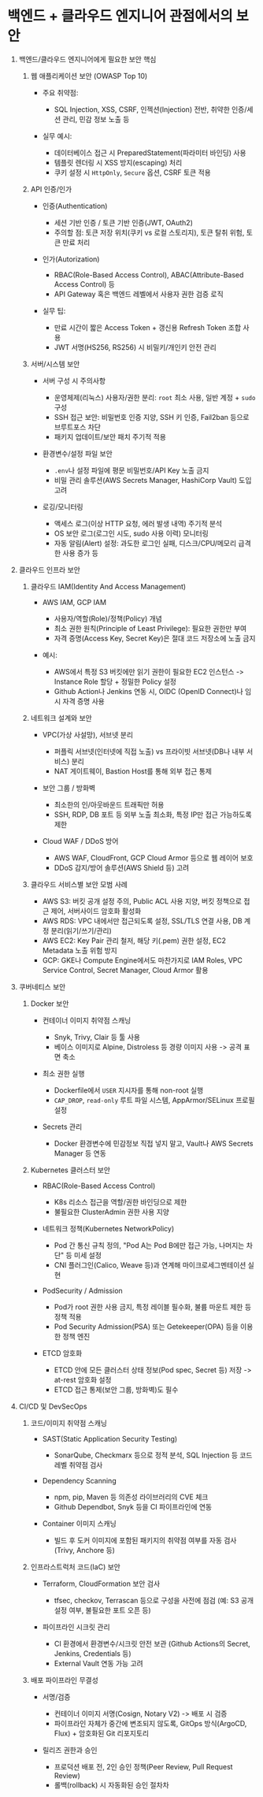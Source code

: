 # 백엔드 + 클라우드 엔지니어 관점에서의 보안

1. 백엔드/클라우드 엔지니어에게 필요한 보안 핵심
    1. 웹 애플리케이션 보안 (OWASP Top 10)
        * 주요 취약점:
            - SQL Injection, XSS, CSRF, 인젝션(Injection) 전반, 취약한 인증/세션 관리, 민감 정보 노출 등

        * 실무 예시:
            - 데이터베이스 접근 시 PreparedStatement(파라미터 바인딩) 사용
            - 템플릿 렌더링 시 XSS 방지(escaping) 처리
            - 쿠키 설정 시 `HttpOnly`, `Secure` 옵션, CSRF 토큰 적용


    2. API 인증/인가
        * 인증(Authentication)
            - 세션 기반 인증 / 토큰 기반 인증(JWT, OAuth2)
            - 주의할 점: 토큰 저장 위치(쿠키 vs 로컬 스토리지), 토큰 탈취 위험, 토큰 만료 처리

        * 인가(Autorization)
            - RBAC(Role-Based Access Control), ABAC(Attribute-Based Access Control) 등
            - API Gateway 혹은 백엔드 레벨에서 사용자 권한 검증 로직

        * 실무 팁:
            - 만료 시간이 짧은 Access Token + 갱신용 Refresh Token 조합 사용
            - JWT 서명(HS256, RS256) 시 비밀키/개인키 안전 관리

    3. 서버/시스템 보안
        * 서버 구성 시 주의사항
            - 운영체제(리눅스) 사용자/권한 분리: `root` 최소 사용, 일반 계정 + `sudo` 구성
            - SSH 접근 보안: 비밀번호 인증 지양, SSH 키 인증, Fail2ban 등으로 브루트포스 차단
            - 패키지 업데이트/보안 패치 주기적 적용

        * 환경변수/설정 파일 보안
            - `.env`나 설정 파일에 평문 비밀번호/API Key 노출 금지
            - 비밀 관리 솔루션(AWS Secrets Manager, HashiCorp Vault) 도입 고려

        * 로깅/모니터링
            - 액세스 로그(이상 HTTP 요청, 에러 발생 내역) 주기적 분석
            - OS 보안 로그(로그인 시도, sudo 사용 이력) 모니터링
            - 자동 알림(Alert) 설정: 과도한 로그인 실패, 디스크/CPU/메모리 급격한 사용 증가 등

2. 클라우드 인프라 보안
    1. 클라우드 IAM(Identity And Access Management)
        * AWS IAM, GCP IAM
            - 사용자/역할(Role)/정책(Policy) 개념
            - 최소 권한 원칙(Principle of Least Privilege): 필요한 권한만 부여
            - 자격 증명(Access Key, Secret Key)은 절대 코드 저장소에 노출 금지

        * 예시:
            - AWS에서 특정 S3 버킷에만 읽기 권한이 필요한 EC2 인스턴스 -> Instance Role 할당 + 정밀한 Policy 설정
            - Github Action나 Jenkins 연동 시, OIDC (OpenID Connect)나 임시 자격 증명 사용

    2. 네트워크 설계와 보안
        * VPC(가상 사설망), 서브넷 분리
            - 퍼플릭 서브넷(인터넷에 직접 노출) vs 프라이빗 서브넷(DB나 내부 서비스) 분리
            - NAT 게이트웨이, Bastion Host를 통해 외부 접근 통제

        * 보안 그룹 / 방화벽
            - 최소한의 인/아웃바운드 트래픽만 허용
            - SSH, RDP, DB 포트 등 외부 노출 최소화, 특정 IP만 접근 가능하도록 제한

        * Cloud WAF / DDoS 방어
            - AWS WAF, CloudFront, GCP Cloud Armor 등으로 웹 레이어 보호
            - DDoS 감지/방어 솔루션(AWS Shield 등) 고려

    3. 클라우드 서비스별 보안 모범 사례
        - AWS S3: 버킷 공개 설정 주의, Public ACL 사용 지양, 버킷 정책으로 접근 제어, 서버사이드 암호화 활성화
        - AWS RDS: VPC 내에서만 접근되도록 설정, SSL/TLS 연결 사용, DB 계정 분리(읽기/쓰기/관리)
        - AWS EC2: Key Pair 관리 철저, 해당 키(.pem) 권한 설정, EC2 Metadata 노출 위험 방지
        - GCP: GKE나 Compute Engine에서도 마찬가지로 IAM Roles, VPC Service Control, Secret Manager, Cloud Armor 활용

3. 쿠버네티스 보안
    1. Docker 보안
        * 컨테이너 이미지 취약점 스캐닝
            - Snyk, Trivy, Clair 등 툴 사용
            - 베이스 이미지로 Alpine, Distroless 등 경량 이미지 사용 -> 공격 표면 축소

        * 최소 권한 실행
            - Dockerfile에서 `USER` 지시자를 통해 non-root 실행
            - `CAP_DROP`, `read-only` 루트 파일 시스템, AppArmor/SELinux 프로필 설정

        * Secrets 관리
            - Docker 환경변수에 민감정보 직접 넣지 말고, Vault나 AWS Secrets Manager 등 연동

    2. Kubernetes 클러스터 보안
        * RBAC(Role-Based Access Control)
            - K8s 리소스 접근을 역할/권한 바인딩으로 제한
            - 불필요한 ClusterAdmin 권한 사용 지양

        * 네트워크 정책(Kubernetes NetworkPolicy)
            - Pod 간 통신 규칙 정의, "Pod A는 Pod B에만 접근 가능, 나머지는 차단" 등 미세 설정
            - CNI 플러그인(Calico, Weave 등)과 연계해 마이크로세그멘테이션 실현

        * PodSecurity / Admission
            - Pod가 root 권한 사용 금지, 특정 레이블 필수화, 불륨 마운트 제한 등 정책 적용
            - Pod Security Admission(PSA) 또는 Getekeeper(OPA) 등을 이용한 정책 엔진

        * ETCD 암호화
            - ETCD 안에 모든 클러스터 상태 정보(Pod spec, Secret 등) 저장 -> at-rest 암호화 설정
            - ETCD 접근 통제(보안 그룹, 방화벽)도 필수

3. CI/CD 및 DevSecOps
    1. 코드/이미지 취약점 스캐닝
        * SAST(Static Application Security Testing)
            - SonarQube, Checkmarx 등으로 정적 분석, SQL Injection 등 코드 레벨 취약점 검사
        
        * Dependency Scanning
            - npm, pip, Maven 등 의존성 라이브러리의 CVE 체크
            - Github Dependbot, Snyk 등을 CI 파이프라인에 연동

        * Container 이미지 스캐닝
            - 빌드 후 도커 이미지에 포함된 패키지의 취약점 여부를 자동 검사 (Trivy, Anchore 등)

    2. 인프라스트럭처 코드(IaC) 보안
        * Terraform, CloudFormation 보안 검사
            - tfsec, checkov, Terrascan 등으로 구성을 사전에 점검 (예: S3 공개 설정 여부, 불필요한 포트 오픈 등)

        * 파이프라인 시크릿 관리
            - CI 환경에서 환경변수/시크릿 안전 보관 (Github Actions의 Secret, Jenkins, Credentials 등)
            - External Vault 연동 가능 고려

    3. 배포 파이프라인 무결성
        * 서명/검증
            - 컨테이너 이미지 서명(Cosign, Notary V2) -> 배포 시 검증
            - 파이프라인 자체가 중간에 변조되지 않도록, GitOps 방식(ArgoCD, Flux) + 암호화된 Git 리포지토리

        * 릴리즈 권한과 승인
            - 프로덕션 배포 전, 2인 승인 정책(Peer Review, Pull Request Review)
            - 롤백(rollback) 시 자동화된 승인 절차차